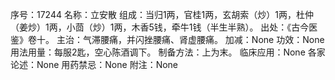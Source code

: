 序号：17244
名称：立安散
组成：当归1两，官桂1两，玄胡索（炒）1两，杜仲（姜炒）1两，小茴（炒）1两，木香5钱，牵牛1钱（半生半熟）。
出处：《古今医鉴》卷十。
主治：气滞腰痛，并闪挫腰痛、肾虚腰痛。
加减：None
功效：None
用法用量：每服2匙，空心陈酒调下。
制备方法：上为末。
临床应用：None
各家论述：None
用药禁忌：None
附注：None
